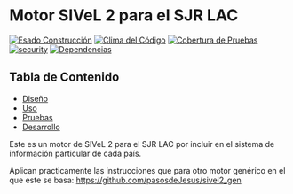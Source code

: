 # Motor SIVeL 2 para el SJR LAC 
[![Esado Construcción](https://api.travis-ci.org/pasosdeJesus/sivel2_sjr.svg?branch=master)](https://travis-ci.org/pasosdeJesus/sivel2_sjr) [![Clima del Código](https://codeclimate.com/github/pasosdeJesus/sivel2_sjr/badges/gpa.svg)](https://codeclimate.com/github/pasosdeJesus/sivel2_sjr) [![Cobertura de Pruebas](https://codeclimate.com/github/pasosdeJesus/sivel2_sjr/badges/coverage.svg)](https://codeclimate.com/github/pasosdeJesus/sivel2_sjr) [![security](https://hakiri.io/github/pasosdeJesus/sivel2_sjr/master.svg)](https://hakiri.io/github/pasosdeJesus/sivel2_sjr/master) [![Dependencias](https://gemnasium.com/pasosdeJesus/sivel2_sjr.svg)](https://gemnasium.com/pasosdeJesus/sivel2_sjr) 

## Tabla de Contenido
* [Diseño](#diseño)
* [Uso](#uso)
* [Pruebas](#pruebas)
* [Desarrollo](#pruebas)

Este es un motor de SIVeL 2 para el SJR LAC por incluir en el 
sistema de información particular de cada país.

Aplican practicamente las instrucciones que para otro motor genérico en el que
este se basa:
	https://github.com/pasosdeJesus/sivel2_gen

